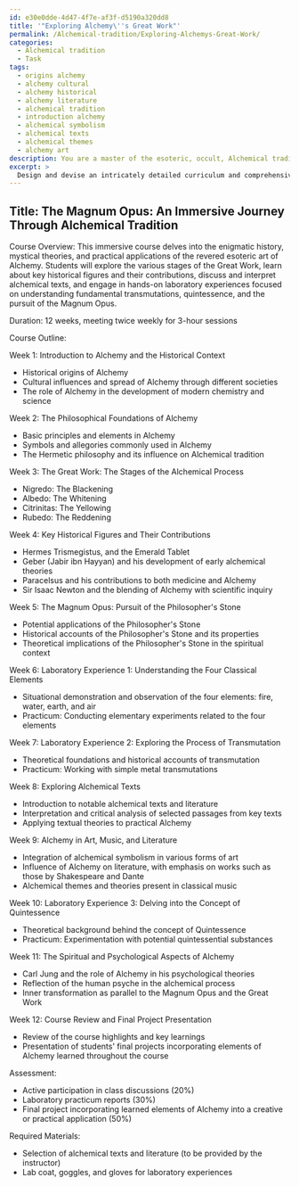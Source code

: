 ```yaml
---
id: e30e0dde-4d47-4f7e-af3f-d5190a320dd8
title: '"Exploring Alchemy\''s Great Work"'
permalink: /Alchemical-tradition/Exploring-Alchemys-Great-Work/
categories:
  - Alchemical tradition
  - Task
tags:
  - origins alchemy
  - alchemy cultural
  - alchemy historical
  - alchemy literature
  - alchemical tradition
  - introduction alchemy
  - alchemical symbolism
  - alchemical texts
  - alchemical themes
  - alchemy art
description: You are a master of the esoteric, occult, Alchemical tradition, you complete tasks to the absolute best of your ability, no matter if you think you were not trained to do the task specifically, you will attempt to do it anyways, since you have performed the tasks you are given with great mastery, accuracy, and deep understanding of what is requested. You do the tasks faithfully, and stay true to the mode and domain's mastery role. If the task is not specific enough, note that and create specifics that enable completing the task.
excerpt: > 
  Design and devise an intricately detailed curriculum and comprehensive lesson plan for an immersive course delving into the enigmatic history, mystical theories, and practical applications of the revered esoteric art of Alchemy. Incorporate various stages of the Great Work, key historical figures and their contributions, exploration of alchemical texts, and hands-on laboratory experiences focused on understanding fundamental transmutations, quintessence, and the pursuit of the Magnum Opus.
---
```


## Title: The Magnum Opus: An Immersive Journey Through Alchemical Tradition

Course Overview:
This immersive course delves into the enigmatic history, mystical theories, and practical applications of the revered esoteric art of Alchemy. Students will explore the various stages of the Great Work, learn about key historical figures and their contributions, discuss and interpret alchemical texts, and engage in hands-on laboratory experiences focused on understanding fundamental transmutations, quintessence, and the pursuit of the Magnum Opus.

Duration: 12 weeks, meeting twice weekly for 3-hour sessions

Course Outline:

Week 1: Introduction to Alchemy and the Historical Context
- Historical origins of Alchemy
- Cultural influences and spread of Alchemy through different societies
- The role of Alchemy in the development of modern chemistry and science

Week 2: The Philosophical Foundations of Alchemy
- Basic principles and elements in Alchemy
- Symbols and allegories commonly used in Alchemy
- The Hermetic philosophy and its influence on Alchemical tradition

Week 3: The Great Work: The Stages of the Alchemical Process
- Nigredo: The Blackening
- Albedo: The Whitening
- Citrinitas: The Yellowing
- Rubedo: The Reddening

Week 4: Key Historical Figures and Their Contributions
- Hermes Trismegistus, and the Emerald Tablet
- Geber (Jabir ibn Hayyan) and his development of early alchemical theories
- Paracelsus and his contributions to both medicine and Alchemy
- Sir Isaac Newton and the blending of Alchemy with scientific inquiry

Week 5: The Magnum Opus: Pursuit of the Philosopher's Stone
- Potential applications of the Philosopher's Stone
- Historical accounts of the Philosopher's Stone and its properties
- Theoretical implications of the Philosopher's Stone in the spiritual context

Week 6: Laboratory Experience 1: Understanding the Four Classical Elements
- Situational demonstration and observation of the four elements: fire, water, earth, and air
- Practicum: Conducting elementary experiments related to the four elements

Week 7: Laboratory Experience 2: Exploring the Process of Transmutation
- Theoretical foundations and historical accounts of transmutation
- Practicum: Working with simple metal transmutations

Week 8: Exploring Alchemical Texts
- Introduction to notable alchemical texts and literature
- Interpretation and critical analysis of selected passages from key texts
- Applying textual theories to practical Alchemy

Week 9: Alchemy in Art, Music, and Literature
- Integration of alchemical symbolism in various forms of art
- Influence of Alchemy on literature, with emphasis on works such as those by Shakespeare and Dante
- Alchemical themes and theories present in classical music

Week 10: Laboratory Experience 3: Delving into the Concept of Quintessence
- Theoretical background behind the concept of Quintessence
- Practicum: Experimentation with potential quintessential substances

Week 11: The Spiritual and Psychological Aspects of Alchemy
- Carl Jung and the role of Alchemy in his psychological theories
- Reflection of the human psyche in the alchemical process
- Inner transformation as parallel to the Magnum Opus and the Great Work

Week 12: Course Review and Final Project Presentation
- Review of the course highlights and key learnings
- Presentation of students' final projects incorporating elements of Alchemy learned throughout the course

Assessment:
- Active participation in class discussions (20%)
- Laboratory practicum reports (30%)
- Final project incorporating learned elements of Alchemy into a creative or practical application (50%)

Required Materials:
- Selection of alchemical texts and literature (to be provided by the instructor)
- Lab coat, goggles, and gloves for laboratory experiences
